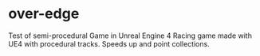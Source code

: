 # over-edge
Test of semi-procedural Game in Unreal Engine 4
Racing game made with UE4 with procedural tracks. 
Speeds up and point collections. 
